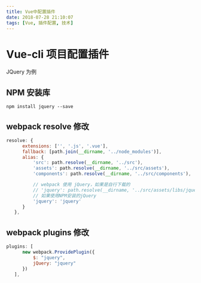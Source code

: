 ```yaml
---
title: Vue中配置插件
date: 2018-07-28 21:10:07
tags: [Vue, 插件配置, 技术]
---
```


# Vue-cli 项目配置插件

JQuery 为例

## NPM 安装库

```
npm install jquery --save
```

<!--more-->

## webpack resolve 修改

```javascript
resolve: {
      extensions: ['', '.js', '.vue'],
      fallback: [path.join(__dirname, '../node_modules')],
      alias: {
          'src': path.resolve(__dirname, '../src'),
          'assets': path.resolve(__dirname, '../src/assets'),
          'components': path.resolve(__dirname, '../src/components'),

          // webpack 使用 jQuery，如果是自行下载的
          // 'jquery': path.resolve(__dirname, '../src/assets/libs/jquery/jquery.min'),
          // 如果使用NPM安装的jQuery
          'jquery': 'jquery'
      }
   },
```

## webpack plugins 修改

```javascript
plugins: [
      new webpack.ProvidePlugin({
          $: "jquery",
          jQuery: "jquery"
      })
   ],
```
